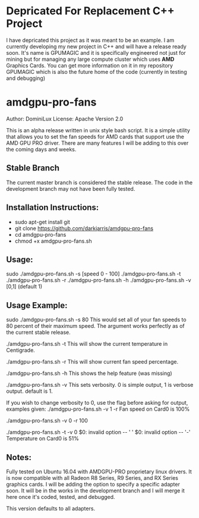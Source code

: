 # Depricated For Replacement C++ Project
I have depricated this project as it was meant to be an example.  I am currently developing my new project in C++ and will have a release ready soon.  It's name is GPUMAGIC and it is specifically engineered not just for mining but for managing any large compute cluster which uses **AMD** Graphics Cards.  You can get more information on it in my repository GPUMAGIC which is also the future home of the code (currently in testing and debugging)


# amdgpu-pro-fans

Author: DominiLux
License: Apache Version 2.0

This is an alpha release written in unix style bash script.  It is a simple utility that allows you to set the fan speeds for AMD cards that support use the AMD GPU PRO driver.  There are many features I will be adding to this over the coming days and weeks.

## Stable Branch
The current master branch is considered the stable release.  The code in the development branch may not have been fully tested.

## Installation Instructions:
* sudo apt-get install git
* git clone https://github.com/darkjarris/amdgpu-pro-fans
* cd amdgpu-pro-fans
* chmod +x amdgpu-pro-fans.sh

## Usage:
sudo ./amdgpu-pro-fans.sh -s [speed 0 - 100]
./amdgpu-pro-fans.sh -t
./amdgpu-pro-fans.sh -r
./amdgpu-pro-fans.sh -h
./amdgpu-pro-fans.sh -v [0,1] (default 1)

## Usage Example:
sudo ./amdgpu-pro-fans.sh -s 80
This would set all of your fan speeds to 80 percent of their maximum speed.  The argument works perfectly as of the current stable release.

./amdgpu-pro-fans.sh -t
This will show the current temperature in Centigrade.

./amdgpu-pro-fans.sh -r
This will show current fan speed percentage.

./amdgpu-pro-fans.sh -h
This shows the help feature (was missing)

./amdgpu-pro-fans.sh -v
This sets verbosity. 0 is simple output, 1 is verbose output. default is 1. 


If you wish to change verbosity to 0, use the flag before asking for output, examples given: 
./amdgpu-pro-fans.sh -v 1 -r
Fan speed on Card0 is 100%

./amdgpu-pro-fans.sh -v 0 -r
100

./amdgpu-pro-fans.sh -t -v 0
$0: invalid option -- ' '
$0: invalid option -- '-'
Temperature on Card0 is 51%



## Notes:
Fully tested on Ubuntu 16.04 with AMDGPU-PRO proprietary linux drivers.  It is now compatible with all Radeon R8 Series, R9 Series, and RX Series graphics cards.  I will be adding the option to specify a specific adapter soon.  It will be in the works in the development branch and I will merge it here once it's coded, tested, and debugged.

This version defaults to all adapters.
